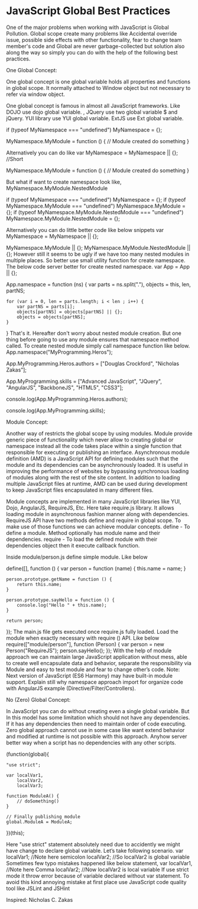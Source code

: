 
JavaScript Global Best Practices
================================


One of the major problems when working with JavaScript is Global Pollution. Global scope create many problems like Accidental override issue, possible side effects with other functionality, fear to change team member's code and Global are never garbage-collected but solution also along the way so simply you can do with the help of the following best practices.

One Global Concept:

One global concept is one global variable holds all properties and functions in global scope. It normally attached to Window object but not necessary to refer via window object.

One global concept is famous in almost all JavaScript frameworks. Like DOJO use dojo global variable. , JQuery use two global variable $ and jQuery. YUI library use YUI global variable. ExtJS use Ext global variable.

if (typeof MyNamespace === "undefined")
    MyNamespace = {};

MyNamespace.MyModule = function () {
    // Module created do something
}

Alternatively you can do like
var MyNamespace = MyNamespace || {}; //Short 

MyNamespace.MyModule = function () {
    // Module created do something
}

But what if want to create namespace look like,
MyNamespace.MyModule.NestedModule

if (typeof MyNamespace === "undefined")
    MyNamespace = {};
if (typeof MyNamespace.MyModule === "undefined")
    MyNamespace.MyModule = {};
if (typeof MyNamespace.MyModule.NestedModule === "undefined")
    MyNamespace.MyModule.NestedModule = {};
         
Alternatively you can do little better code like below snippets
var MyNamespace = MyNamespace || {};

MyNamespace.MyModule || {};
MyNamespace.MyModule.NestedModule || {};
However still it seems to be ugly if we have too many nested modules in multiple places. So better use small utility function for create namespace. The below code server better for create nested namespace.
var App = App || {};

App.namespace = function (ns) {
    var parts = ns.split("."),
        objects = this,
        len,
        partNS;

    for (var i = 0, len = parts.length; i < len ; i++) {
        var partNS = parts[i];
        objects[partNS] = objects[partNS] || {};
        objects = objects[partNS];
    }
}
That's it. Hereafter don't worry about nested module creation. But one thing before going to use any module ensures that namespace method called. To create nested module simply call namespace function like below.
App.namespace("MyProgramming.Heros");

App.MyProgramming.Heros.authors = ["Douglas Crockford", "Nicholas Zakas”];

App.MyProgramming.skills = ["Advanced JavaScript", "JQuery", "AngularJS", "BackboneJS", "HTML5", "CSS3"];

console.log(App.MyProgramming.Heros.authors);

console.log(App.MyProgramming.skills);  

Module Concept:

Another way of restricts the global scope by using modules. Module provide generic piece of functionality which never allow to creating global or namespace instead all the code takes place within a single function that responsible for executing or publishing an interface.
Asynchronous module definition (AMD) is a JavaScript API for defining modules such that the module and its dependencies can be asynchronously loaded. It is useful in improving the performance of websites by bypassing synchronous loading of modules along with the rest of the site content.
In addition to loading multiple JavaScript files at runtime, AMD can be used during development to keep JavaScript files encapsulated in many different files.

Module concepts are implemented in many JavaScript libraries like YUI, Dojo, AngularJS, RequireJS, Etc.
Here take require.js library. It allows loading module in asynchronous fashion manner along with dependencies. RequireJS API have two methods define and require in global scope. To make use of those functions we can achieve modular concepts.
define - To define a module. Method optionally has module name and their dependencies.
require - To load the defined module with their dependencies object then it execute callback function.
<script type="text/javascript" data-main="js/main.js" src="js/require.js"></script>

Inside module/person.js define simple module. Like below

define([], function () {
    var person = function (name) {
        this.name = name;
    }

    person.prototype.getName = function () {
        return this.name;
    }

    person.prototype.sayHello = function () {
        console.log("Hello " + this.name);
    }

    return person;
});
The main.js file gets executed once require.js fully loaded. Load the module when exactly necessary with require () API. Like below
require(["module/person"], function (Person) {
    var person = new Person("RequireJS");
    person.sayHello();
});
With the help of module approach we can maintain large JavaScript application without mess, able to create well encapsulate data and behavior, separate the responsibility via Module and easy to test module and fear to change other’s code.
Note: Next version of JavaScript (ES6 Harmony) may have built-in module support.
Explain still why namespace approach import for organize code with AngularJS example (Directive/Filter/Controllers). 

No (Zero) Global Concept:

In JavaScript you can do without creating even a single global variable. But In this model has some limitation which should not have any dependencies. If it has any dependencies then need to maintain order of code executing. Zero global approach cannot use in some case like want extend behavior and modified at runtime is not possible with this approach. Anyhow server better way when a script has no dependencies with any other scripts.

 (function(global){

    "use strict";

    var localVar1,
        localVar2,
        localVar3;

    function ModuleA() {
        // doSomething()
    }

    // Finally publishing module
    global.ModuleA = ModuleA;

})(this);

Here "use strict" statement absolutely need due to accidently we might have change to declare global variable. Let’s take following scenario.
var localVar1; //Note here semicolon
    localVar2; //So localVar2 is global variable
Sometimes few typo mistakes happened like below statement,
var localVar1, //Note here Comma
    localVar2; //Now localVar2 is local variable
If use strict mode it throw error because of variable declared without var statement. To avoid this kind annoying mistake at first place use JavaScript code quality tool like JSLint and JSHint

Inspired: Nicholas C. Zakas

